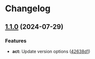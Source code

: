 # Changelog

## [1.1.0](https://github.com/itsmechlark/features/compare/act-v1.0.0...act-v1.1.0) (2024-07-29)


### Features

* **act:** Update version options ([42638d1](https://github.com/itsmechlark/features/commit/42638d13783dcb24ec1a39fd193228abe51efdfb))
